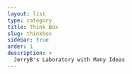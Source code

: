 ```yaml
---
layout: list
type: category
title: Think Box
slug: thinkbox
sidebar: true
order: 1
description: >
  JerryB's Laboratory with Many Ideas
---
```

